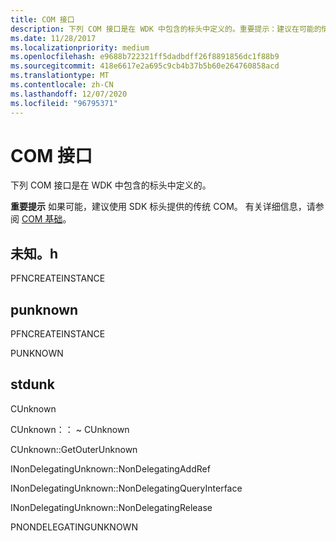 ```yaml
---
title: COM 接口
description: 下列 COM 接口是在 WDK 中包含的标头中定义的。重要提示：建议在可能的情况下使用 SDK 标头提供的传统 COM。 有关详细信息，请参阅 COM 基础。 .
ms.date: 11/28/2017
ms.localizationpriority: medium
ms.openlocfilehash: e9688b722321ff5dadbdff26f8891856dc1f88b9
ms.sourcegitcommit: 418e6617e2a695c9cb4b37b5b60e264760858acd
ms.translationtype: MT
ms.contentlocale: zh-CN
ms.lasthandoff: 12/07/2020
ms.locfileid: "96795371"
---
```

# <a name="com-interfaces"></a>COM 接口


下列 COM 接口是在 WDK 中包含的标头中定义的。

**重要提示**  如果可能，建议使用 SDK 标头提供的传统 COM。 有关详细信息，请参阅 [COM 基础](/windows/desktop/com/com-fundamentals)。

 

## <a name="span-idunknownh_spanunknownh"></a><span id="UNKNOWN.H_"></span>未知。h


PFNCREATEINSTANCE

## <a name="span-idpunknownhspanpunknownh"></a><span id="PUNKNOWN.H"></span>punknown


PFNCREATEINSTANCE

PUNKNOWN

## <a name="span-idstdunkhspanstdunkh"></a><span id="STDUNK.H"></span>stdunk


CUnknown

CUnknown：： ~ CUnknown

CUnknown::GetOuterUnknown

INonDelegatingUnknown::NonDelegatingAddRef

INonDelegatingUnknown::NonDelegatingQueryInterface

INonDelegatingUnknown::NonDelegatingRelease

PNONDELEGATINGUNKNOWN

 


